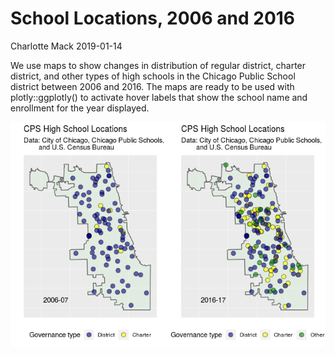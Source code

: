 School Locations, 2006 and 2016
================
Charlotte Mack
2019-01-14

We use maps to show changes in distribution of regular district, charter district, and other types of high schools in the Chicago Public School district between 2006 and 2016. The maps are ready to be used with plotly::ggplotly() to activate hover labels that show the school name and enrollment for the year displayed.

<img src="school_maps_files/figure-markdown_github/maps-1.png" style="display: block; margin: auto auto auto 0;" />
